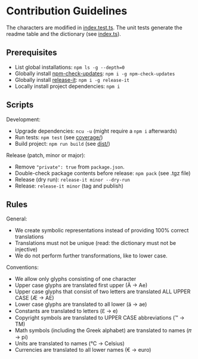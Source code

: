 # Contribution Guidelines

The characters are modified in [index.test.ts](./src/index.test.ts). The unit tests generate the readme table and the dictionary (see [index.ts](./src/index.ts)).

## Prerequisites

* List global installations: `npm ls -g --depth=0`
* Globally install [npm-check-updates](https://github.com/tjunnone/npm-check-updates): `npm i -g npm-check-updates`
* Globally install [release-it](https://github.com/release-it/release-it): `npm i -g release-it`
* Locally install project dependencies: `npm i`

## Scripts

Development:

* Upgrade dependencies: `ncu -u` (might require a `npm i` afterwards)
* Run tests: `npm test` (see [coverage/](./coverage/lcov-report/index.ts.html))
* Build project: `npm run build` (see [dist/](./dist/))

Release (patch, minor or major):

* Remove `"private": true` from `package.json`.
* Double-check package contents before release: `npm pack` (see .tgz file)
* Release (dry run): `release-it minor --dry-run`
* Release: `release-it minor` (tag and publish)

## Rules

General:

* We create symbolic representations instead of providing 100% correct translations
* Translations must not be unique (read: the dictionary must not be injective)
* We do not perform further transformations, like to lower case.

Conventions:

* We allow only glyphs consisting of one character
* Upper case glyphs are translated first upper (Ä → Ae)
* Upper case glyphs that consist of two letters are translated ALL UPPER CASE (Æ → AE)
* Lower case glyphs are translated to all lower (ä → ae)
* Constants are translated to letters (ℇ → e)
* Copyright symbols are translated to UPPER CASE abbreviations (™ → TM)
* Math symbols (including the Greek alphabet) are translated to names (𝜋 → pi)
* Units are translated to names (℃ → Celsius)
* Currencies are translated to all lower names (€ → euro)
